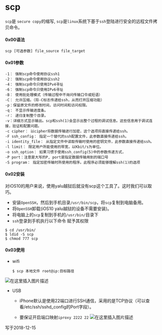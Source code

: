 
# scp

`scp`是 `secure copy`的缩写, `scp`是`linux`系统下基于`ssh`登陆进行安全的远程文件拷贝命令。

#### 0x00语法
```
scp [可选参数] file_source file_target 
```
#### 0x01参数

```
-1： 强制scp命令使用协议ssh1
-2： 强制scp命令使用协议ssh2
-4： 强制scp命令只使用IPv4寻址
-6： 强制scp命令只使用IPv6寻址
-B： 使用批处理模式（传输过程中不询问传输口令或短语）
-C： 允许压缩。（将-C标志传递给ssh，从而打开压缩功能）
-p：保留原文件的修改时间，访问时间和访问权限。
-q： 不显示传输进度条。
-r： 递归复制整个目录。
-v：详细方式显示输出。scp和ssh(1)会显示出整个过程的调试信息。这些信息用于调试连接，验证和配置问题。
-c cipher： 以cipher将数据传输进行加密，这个选项将直接传递给ssh。
-F ssh_config： 指定一个替代的ssh配置文件，此参数直接传递给ssh。
-i identity_file： 从指定文件中读取传输时使用的密钥文件，此参数直接传递给ssh。
-l limit： 限定用户所能使用的带宽，以Kbit/s为单位。
-o ssh_option： 如果习惯于使用ssh_config(5)中的参数传递方式，
-P port：注意是大写的P, port是指定数据传输用到的端口号
-S program： 指定加密传输时所使用的程序。此程序必须能够理解ssh(1)的选项
```
#### 0x02安装
对iOS10的用户来说，使用yalu越狱后就没有scp这个工具了。这时我们可以取巧。
 + 安装`OpenSSH`，然后到手机目录`/usr/bin/scp`，将`scp`复制到电脑备用。
+ 将`OpenSSH`卸载(iOS10 yalu越狱的设备不需要安装)。
+ 将电脑上的`scp`复制到手机的`/usr/bin/`目录下
+ `ssh`登录到手机执行以下命令 赋予其权限
	 
```
$ cd /usr/bin/
$ ldid -S scp
$ chmod 777 scp
```

#### 0x03使用

- wifi

	```
	$ scp 本地文件 root@ip:目标路径
	```
![在这里插入图片描述](https://img-blog.csdnimg.cn/20181215191416494.png)

- USB

	- iPhone默认是使用22端口进行SSH通信，采用的是TCP协议（可以查看/etc/ssh/sshd_config的Port字段）。

	- 要保证开启端口映射`iproxy 2222 22`
![在这里插入图片描述](https://img-blog.csdnimg.cn/20181215192457905.png?x-oss-process=image/watermark,type_ZmFuZ3poZW5naGVpdGk,shadow_10,text_aHR0cHM6Ly9ibG9nLmNzZG4ubmV0L3FxMjQ0NTk2,size_16,color_FFFFFF,t_70)



写于2018-12-15